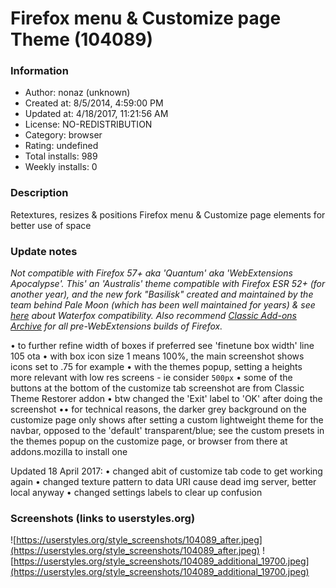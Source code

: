 # Firefox menu & Customize page Theme (104089)

### Information
- Author: nonaz (unknown)
- Created at: 8/5/2014, 4:59:00 PM
- Updated at: 4/18/2017, 11:21:56 AM
- License: NO-REDISTRIBUTION
- Category: browser
- Rating: undefined
- Total installs: 989
- Weekly installs: 0


### Description
Retextures, resizes & positions Firefox menu & Customize page elements for better use of space

### Update notes
<i>Not compatible with Firefox 57+ aka 'Quantum' aka 'WebExtensions Apocalypse'. This' an 'Australis' theme compatible with Firefox ESR 52+ (for another year), and the new fork "Basilisk" created and maintained by the team behind Pale Moon (which has been well maintained for years) & see <a href="https://www.reddit.com/r/waterfox/comments/6rgo90/will_waterfox_support_legacy_addons_after_firefox/">here</a> about Waterfox compatibility. Also recommend <a href="https://github.com/JustOff/ca-archive">Classic Add-ons Archive</a> for all pre-WebExtensions builds of Firefox.</i>


• to further refine width of boxes if preferred see 'finetune box width' line 105 ota
• with box icon size 1 means 100%, the main screenshot shows icons set to .75 for example
• with the themes popup, setting a heights more relevant with low res screens - ie consider <code>500px</code>
• some of the buttons at the bottom of the customize tab screenshot are from Classic Theme Restorer addon
• btw changed the 'Exit' label to 'OK' after doing the screenshot
•• for technical reasons, the darker grey background on the customize page only shows after setting a custom lightweight theme for the navbar, opposed to the 'default' transparent/blue; see the custom presets in the themes popup on the customize page, or browser from there at addons.mozilla to install one

Updated 18 April 2017: 
• changed abit of customize tab code to get working again
• changed texture pattern to data URI cause dead img server, better local anyway
• changed settings labels to clear up confusion

### Screenshots (links to userstyles.org)
![https://userstyles.org/style_screenshots/104089_after.jpeg](https://userstyles.org/style_screenshots/104089_after.jpeg)
![https://userstyles.org/style_screenshots/104089_additional_19700.jpeg](https://userstyles.org/style_screenshots/104089_additional_19700.jpeg)

